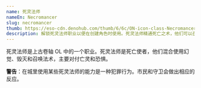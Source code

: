 ```yaml
---
name: 死灵法师
nameEn: Necromancer
slug: necromancer
thumb: https://eso-cdn.denohub.com/thumb/6/6c/ON-icon-class-Necromancer_full.png
description: 解锁死灵法师职业以便在创建角色时使用。死灵法师精通死亡之术，他们可以召唤尸体作为不死的侍卫，并施展可怕的法术进行攻击和治疗。
---
```


死灵法师是上古卷轴 OL 中的一个职业。死灵法师是死亡使者，他们混合使用幻觉、毁灭和召唤法术，主要对付亡灵和恐惧。

**警告**：在城里使用某些死灵法师的能力是一种犯罪行为。市民和守卫会做出相应的反应。
